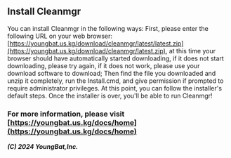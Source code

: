 ## Install Cleanmgr
You can install Cleanmgr in the following ways: 
First, please enter the following URL on your web browser: [https://youngbat.us.kg/download/cleanmgr/latest/latest.zip](https://youngbat.us.kg/download/cleanmgr/latest.zip), 
at this time your browser should have automatically started downloading, if it does not start downloading, please try again, if it does not work, please use your download software to download;
Then find the file you downloaded and unzip it completely, run the Install.cmd, and give permission if prompted to require administrator privileges.
At this point, you can follow the installer's default steps. 
Once the installer is over, you'll be able to run Cleanmgr!


### For more information, please visit [https://youngbat.us.kg/docs/home](https://youngbat.us.kg/docs/home)

___(C) 2024 YoungBat,Inc.___
